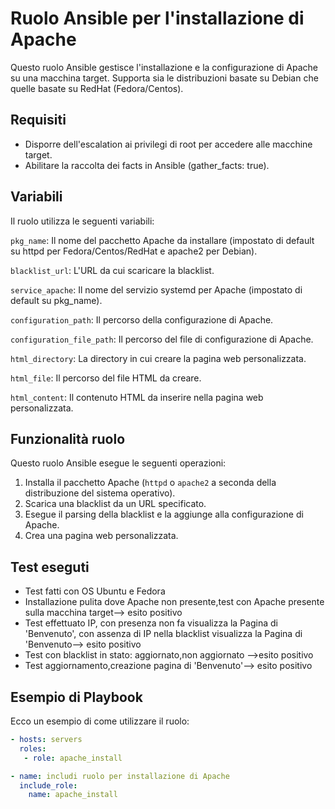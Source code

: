 
# Ruolo Ansible per l'installazione di Apache
Questo ruolo Ansible gestisce l'installazione e la configurazione di Apache su una macchina target. Supporta sia le distribuzioni basate su Debian che quelle basate su RedHat (Fedora/Centos).

## Requisiti
- Disporre dell'escalation ai privilegi di root per accedere alle macchine target.
- Abilitare la raccolta dei facts in Ansible (gather_facts: true).

## Variabili
Il ruolo utilizza le seguenti variabili:

`pkg_name`: Il nome del pacchetto Apache da installare (impostato di default su httpd per Fedora/Centos/RedHat e apache2 per Debian).

`blacklist_url`: L'URL da cui scaricare la blacklist.

`service_apache`: Il nome del servizio systemd per Apache (impostato di default su pkg_name).

`configuration_path`: Il percorso della configurazione di Apache.

`configuration_file_path`: Il percorso del file di configurazione di Apache.

`html_directory`: La directory in cui creare la pagina web personalizzata.

`html_file`: Il percorso del file HTML da creare.

`html_content`: Il contenuto HTML da inserire nella pagina web personalizzata.

## Funzionalità ruolo
  Questo ruolo Ansible esegue le seguenti operazioni:
  1. Installa il pacchetto Apache (`httpd` o `apache2` a seconda della distribuzione del sistema operativo).
  2. Scarica una blacklist da un URL specificato.
  3. Esegue il parsing della blacklist e la aggiunge alla configurazione di Apache.
  4. Crea una pagina web personalizzata.

## Test eseguti
- Test fatti con OS Ubuntu e Fedora
- Installazione pulita dove Apache non presente,test con Apache presente sulla macchina target--> esito positivo
- Test effettuato IP, con presenza non fa visualizza la Pagina di 'Benvenuto', con assenza di IP nella blacklist visualizza la Pagina di 'Benvenuto--> esito positivo
- Test con blacklist in stato: aggiornato,non aggiornato -->esito positivo
- Test aggiornamento,creazione pagina di 'Benvenuto'--> esito positivo

## Esempio di Playbook
Ecco un esempio di come utilizzare il ruolo:

```yaml
- hosts: servers
  roles:
   - role: apache_install
```

```yaml
- name: includi ruolo per installazione di Apache
  include_role:
    name: apache_install
```
